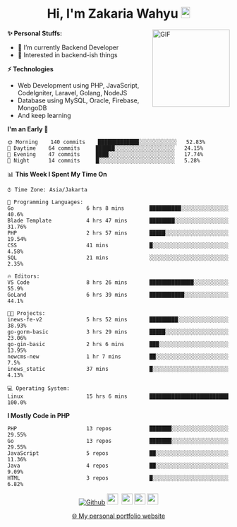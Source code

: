 <h1 align="center">Hi, I'm Zakaria Wahyu <img src="https://github.com/TheDudeThatCode/TheDudeThatCode/blob/master/Assets/Hi.gif" width="20px" height="25px"></h1>

<img align="right" alt="GIF" height="175px" src="https://www.nayakapratama.co.id/wp-content/uploads/2019/07/Website-Maintenance.gif" />

**✨ Personal Stuffs:**
- 🔭 I’m currently Backend Developer
- 🌱 Interested in backend-ish things

**⚡ Technologies**
- Web Development using PHP, JavaScript, CodeIgniter, Laravel, Golang, NodeJS
- Database using MySQL, Oracle, Firebase, MongoDB
- And keep learning

<!--START_SECTION:waka-->
**I'm an Early 🐤** 

```text
🌞 Morning    140 commits    █████████████░░░░░░░░░░░░   52.83% 
🌆 Daytime    64 commits     ██████░░░░░░░░░░░░░░░░░░░   24.15% 
🌃 Evening    47 commits     ████░░░░░░░░░░░░░░░░░░░░░   17.74% 
🌙 Night      14 commits     █░░░░░░░░░░░░░░░░░░░░░░░░   5.28%

```


📊 **This Week I Spent My Time On** 

```text
⌚︎ Time Zone: Asia/Jakarta

💬 Programming Languages: 
Go                       6 hrs 8 mins        ██████████░░░░░░░░░░░░░░░   40.6% 
Blade Template           4 hrs 47 mins       ████████░░░░░░░░░░░░░░░░░   31.76% 
PHP                      2 hrs 57 mins       █████░░░░░░░░░░░░░░░░░░░░   19.54% 
CSS                      41 mins             █░░░░░░░░░░░░░░░░░░░░░░░░   4.58% 
SQL                      21 mins             ░░░░░░░░░░░░░░░░░░░░░░░░░   2.35%

🔥 Editors: 
VS Code                  8 hrs 26 mins       ██████████████░░░░░░░░░░░   55.9% 
GoLand                   6 hrs 39 mins       ███████████░░░░░░░░░░░░░░   44.1%

🐱‍💻 Projects: 
inews-fe-v2              5 hrs 52 mins       █████████░░░░░░░░░░░░░░░░   38.93% 
go-gorm-basic            3 hrs 29 mins       █████░░░░░░░░░░░░░░░░░░░░   23.06% 
go-gin-basic             2 hrs 6 mins        ███░░░░░░░░░░░░░░░░░░░░░░   13.95% 
newcms-new               1 hr 7 mins         ██░░░░░░░░░░░░░░░░░░░░░░░   7.5% 
inews_static             37 mins             █░░░░░░░░░░░░░░░░░░░░░░░░   4.13%

💻 Operating System: 
Linux                    15 hrs 6 mins       █████████████████████████   100.0%

```

**I Mostly Code in PHP** 

```text
PHP                      13 repos            ███████░░░░░░░░░░░░░░░░░░   29.55% 
Go                       13 repos            ███████░░░░░░░░░░░░░░░░░░   29.55% 
JavaScript               5 repos             ██░░░░░░░░░░░░░░░░░░░░░░░   11.36% 
Java                     4 repos             ██░░░░░░░░░░░░░░░░░░░░░░░   9.09% 
HTML                     3 repos             █░░░░░░░░░░░░░░░░░░░░░░░░   6.82%

```



<!--END_SECTION:waka-->

<p align="center">
<a href="https://github.com/zakariawahyu" target="_blank"><img alt="Github" src="https://img.shields.io/badge/GitHub-%2312100E.svg?&style=for-the-badge&logo=Github&logoColor=white" /></a>
<a href="https://www.twitter.com/_zakariawahyu"><img src="https://img.shields.io/badge/twitter-%231DA1F2.svg?&style=for-the-badge&logo=twitter&logoColor=white" height=25></a> 
<a href="https://www.linkedin.com/in/zakariawahyu"><img src="https://img.shields.io/badge/linkedin-%230077B5.svg?&style=for-the-badge&logo=linkedin&logoColor=white" height=25></a> 
<a href="https://www.instagram.com/_zakariawahyu"><img src="https://img.shields.io/badge/instagram-%23E4405F.svg?&style=for-the-badge&logo=instagram&logoColor=white" height=25></a>
<a href="https://medium.com/@zakariawahyu"><img src="https://img.shields.io/badge/Medium-12100E?style=for-the-badge&logo=medium&logoColor=white" height=25></a>
</p>
<p align="center"><a href="https://www.zakariawahyu.com" target="_blank">🌐 My personal portfolio website</a></p>
